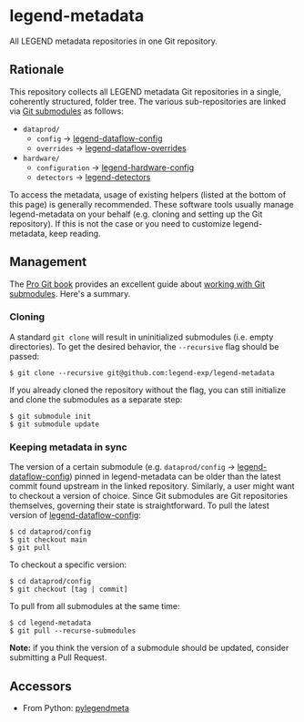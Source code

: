 # legend-metadata

All LEGEND metadata repositories in one Git repository.

## Rationale

This repository collects all LEGEND metadata Git repositories in a single, coherently structured, folder tree.
The various sub-repositories are linked via [Git submodules](https://git-scm.com/book/en/v2/Git-Tools-Submodules) as follows:

- `dataprod/`
  - `config` → [legend-dataflow-config](https://github.com/legend-exp/legend-dataflow-config)
  - `overrides` → [legend-dataflow-overrides](https://github.com/legend-exp/legend-dataflow-overrides)
- `hardware/`
  - `configuration` → [legend-hardware-config](https://github.com/legend-exp/legend-hardware-config)
  - `detectors` → [legend-detectors](https://github.com/legend-exp/legend-detectors)
  
To access the metadata, usage of existing helpers (listed at the bottom of this page) is generally recommended.
These software tools usually manage legend-metadata on your behalf (e.g. cloning and setting up the Git repository).
If this is not the case or you need to customize legend-metadata, keep reading.

## Management

The [Pro Git book](https://git-scm.com/book) provides an excellent guide about
[working with Git submodules](https://git-scm.com/book/en/v2/Git-Tools-Submodules).
Here's a summary.

### Cloning

A standard `git clone` will result in uninitialized submodules (i.e. empty directories).
To get the desired behavior, the `--recursive` flag should be passed:

```console
$ git clone --recursive git@github.com:legend-exp/legend-metadata
```

If you already cloned the repository without the flag, you can still initialize and clone the submodules as a separate step:

```console
$ git submodule init
$ git submodule update
```

### Keeping metadata in sync

The version of a certain submodule (e.g. `dataprod/config` → [legend-dataflow-config](https://github.com/legend-exp/legend-dataflow-config))
pinned in legend-metadata can be older than the latest commit found upstream in the linked repository.
Similarly, a user might want to checkout a version of choice. Since Git submodules are Git repositories
themselves, governing their state is straightforward. To pull the latest version of 
[legend-dataflow-config](https://github.com/legend-exp/legend-dataflow-config):

```console
$ cd dataprod/config
$ git checkout main
$ git pull
```

To checkout a specific version:

```console
$ cd dataprod/config
$ git checkout [tag | commit]
```

To pull from all submodules at the same time:

```console
$ cd legend-metadata
$ git pull --recurse-submodules
```

**Note:** if you think the version of a submodule should be updated, consider submitting a Pull Request.
  
## Accessors
- From Python: [pylegendmeta](https://github.com/legend-exp/pylegendmeta)
